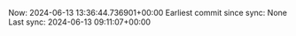 Now: 2024-06-13 13:36:44.736901+00:00 Earliest commit since sync: None Last sync: 2024-06-13 09:11:07+00:00
